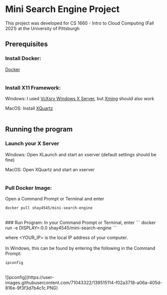 # Mini Search Engine Project
This project was developed for CS 1660 - Intro to Cloud Computing (Fall 2021) at the University of Pittsburgh

## **Prerequisites**

### Install Docker:
[Docker](https://www.docker.com/products/docker-desktop)
<br/><br/>
### Install X11 Framework:
Windows: I used [VcXsrv Windows X Server](https://sourceforge.net/projects/vcxsrv/), but [Xming](https://sourceforge.net/projects/xming/) should also work

MacOS: Install [XQuartz](https://www.xquartz.org/)
<br/><br/>
## **Running the program**

### Launch your X Server
Windows: Open XLaunch and start an xserver (default settings should be fine)

MacOS: Open XQuartz and start an xserver
<br/><br/>
### Pull Docker Image:
Open a Command Prompt or Terminal and enter
```
docker pull shay4545/mini-search-engine
```
<br/>
### Run Program:
In your Command Prompt or Terminal, enter
```
docker run -e DISPLAY=<YOUR_IP>:0.0 shay4545/mini-search-engine
```

where <YOUR_IP> is the local IP address of your computer.
<br/><br/>
In Windows, this can be found by entering the following in the Command Prompt:
```
ipconfig
```
<br/>
![ipconfig](https://user-images.githubusercontent.com/71043322/139515114-f02a3718-a06a-405d-816e-9f3f3d7b4c1c.PNG)

